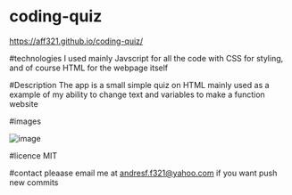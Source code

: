 # coding-quiz
https://aff321.github.io/coding-quiz/

#technologies
I used mainly Javscript for all the code with CSS for styling, and of course HTML for the webpage itself

#Description
The app is a small simple quiz on HTML mainly used as a example of my ability to change text and variables to make a function website

#images

![image](https://user-images.githubusercontent.com/74633536/110045533-a9ab1b80-7cff-11eb-9928-5c5c1bc8e8f9.png)



#licence
MIT

#contact 
pleaase email me at andresf.f321@yahoo.com if you want push new commits
